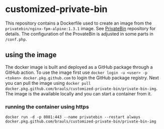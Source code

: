 # customized-private-bin

This repository contains a Dockerfile used to create an image from the `privatebin/nginx-fpm-alpine:1.3.1` image. See [PrivateBin](https://github.com/PrivateBin/PrivateBin) repository for details. The configuration of the ProvateBin is adjusted in some parts in `/conf.php`.

## using the image

The docker image is built and deployed as a GitHub package through a GitHub action. To use the image first use `docker login -u <user> -p <token> docker.pkg.github.com` to login the GitHub package registry.
Next you can pull the image using `docker pull docker.pkg.github.com/brauls/customized-private-bin/private-bin-img`. The image is the available locally and you can start a container from it.

### running the container using https

```
docker run -d -p 8081:443 --name privatebin --restart always docker.pkg.github.com/brauls/customized-private-bin/private-bin-img
```